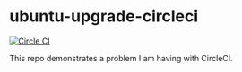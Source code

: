 # ubuntu-upgrade-circleci

[![Circle CI](https://circleci.com/gh/ianneub/ubuntu-upgrade-circleci.svg?style=svg)](https://circleci.com/gh/ianneub/ubuntu-upgrade-circleci)

This repo demonstrates a problem I am having with CircleCI.
